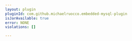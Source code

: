 ```yaml
---
layout: plugin
pluginId: com.github.michaelruocco.embedded-mysql-plugin
isJarAvailable: true
error: NONE
violations: []

---
```

